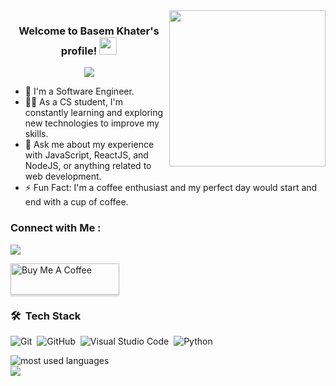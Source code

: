 
<img width="250" align="right" src="https://c.tenor.com/_DOBjnGspYAAAAAM/code-coding.gif">

<h3 align="center">
  Welcome to Basem Khater's profile!
  <img src="https://media.giphy.com/media/hvRJCLFzcasrR4ia7z/giphy.gif" width="28">
</h3>

<!-- Typing SVG by DenverCoder1 - https://github.com/DenverCoder1/readme-typing-svg -->
<p align="center">
  <a href="https://github.com/DenverCoder1/readme-typing-svg"><img src="https://readme-typing-svg.herokuapp.com/?lines=Android%20developer;Always%20learning%20new%20things&font=Fira%20Code&center=true&width=440&height=45&color=f75c7e&vCenter=true&size=22"></a>
</p> 

- 🏢 I'm a Software Engineer.
- 👨‍💻 As a CS student, I'm constantly learning and exploring new technologies to improve my skills.
- 💬 Ask me about my experience with JavaScript, ReactJS, and NodeJS, or anything related to web development.
- ⚡ Fun Fact: I'm a coffee enthusiast and my perfect day would start and end with a cup of coffee.


### Connect with Me :

<a href="https://linkedin.com/in/basem-khater-787639221/" target="_blank"><img src="https://img.shields.io/badge/Basem%20Khater-0077B5?style=for-the-badge&logo=Linkedin&logoColor=white"/></a>

<a href="https://www.buymeacoffee.com/yousefdergham" target="_blank"><img src="https://cdn.buymeacoffee.com/buttons/v2/lato-orange.png" alt="Buy Me A Coffee" style="height: 50px !important;width: 174px !important;box-shadow: 0px 3px 2px 0px rgba(190, 190, 190, 0.5) !important;-webkit-box-shadow: 0px 3px 2px 0px rgba(190, 190, 190, 0.5) !important;" ></a>

### 🛠 &nbsp;Tech Stack
![Git](https://img.shields.io/badge/-Git-05122A?style=flat&logo=git)&nbsp;
![GitHub](https://img.shields.io/badge/-GitHub-05122A?style=flat&logo=github)&nbsp;
![Visual Studio Code](https://img.shields.io/badge/-Visual%20Studio%20Code-05122A?style=flat&logo=visual-studio-code&logoColor=007ACC)&nbsp;
![Python](https://img.shields.io/badge/-Python%20-05122A?style=flat&logo=python)&nbsp;




<img align="left" src="https://github-readme-stats.vercel.app/api/top-langs?username=basemkhater&show_icons=true&locale=en&layout=compact&theme=radical" alt="most used languages" />
<br>
<a href="https://komarev.com/ghpvc/?username=basemkhater&style=for-the-badge">
    <img src="https://komarev.com/ghpvc/?username=basemkhater&style=for-the-badge">
</a>
